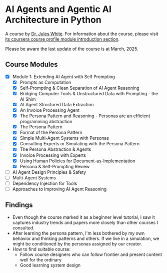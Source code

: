 # AI Agents and Agentic AI Architecture in Python

A course by [Dr. Jules White](https://engineering.vanderbilt.edu/bio/?pid=jules-white).
For information about the course, please visit [its coursera course profile module introduction section](https://www.coursera.org/learn/ai-agents-architecture-python#modules).

Please be aware the last update of the course is at March, 2025.

## Course Modules

- [x] Module 1: Extending AI Agent with Self Prompting
  - [x] Prompts as Computation
  - [x] Self-Prompting & Clean Separation of AI Agent Reasoning  
  - [x] Bridging Computer Tools & Unstructured Data with Prompting - the AI Shim
  - [x] AI Agent Structured Data Extraction
  - [x] An Invoice Processing Agent
  - [x] The Persona Pattern and Reasoning - Personas are an efficient programming abstraction
  - [x] The Persona Pattern  
  - [x] Format of the Persona Pattern
  - [x] Simple Multi-Agent Systems with Personas
  - [x] Consulting Experts or Simulating with the Persona Pattern
  - [x] The Persona Abstraction & Agents
  - [x] Invoice Processing with Experts
  - [x] Using Human Policies for Document-as-Implementation
  - [x] Persona & Self-Prompting Review
- [ ] AI Agent Design Principles & Safety
- [ ]  Multi-Agent Systems
- [ ] Dependency Injection for Tools
- [ ]  Approaches to Improving AI Agent Reasoning

## Findings

- Even though the course marked it as a beginner level tutorial, I saw it captures industry trends and papers more closely than other courses I consulted.
- After learning the persona pattern, I'm less bothered by my own behavior and thinking patterns and others. If we live in a simulation, we might be conditioned by the personas assigned by our creator.
- How to find suitable course:
  - Follow course designers who can follow frontier and  present content well for the ordinary
  - Good learning system design
